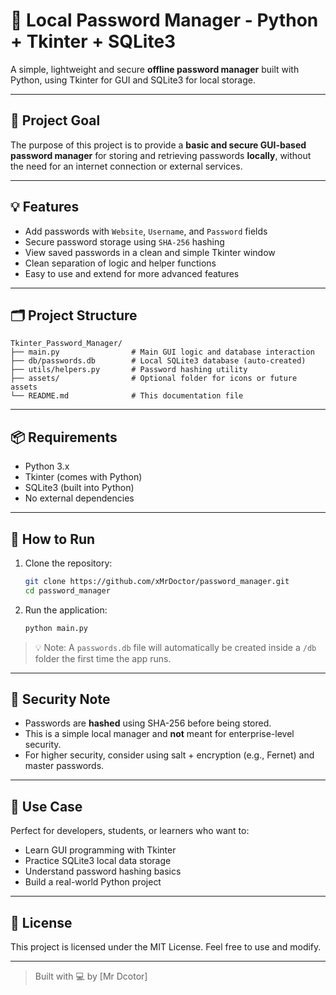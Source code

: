 
# 🔐 Local Password Manager - Python + Tkinter + SQLite3

A simple, lightweight and secure **offline password manager** built with Python, using Tkinter for GUI and SQLite3 for local storage.

---

## 🎯 Project Goal
The purpose of this project is to provide a **basic and secure GUI-based password manager** for storing and retrieving passwords **locally**, without the need for an internet connection or external services.

---

## 💡 Features

- Add passwords with `Website`, `Username`, and `Password` fields
- Secure password storage using `SHA-256` hashing
- View saved passwords in a clean and simple Tkinter window
- Clean separation of logic and helper functions
- Easy to use and extend for more advanced features

---

## 🗂 Project Structure

```
Tkinter_Password_Manager/
├── main.py                # Main GUI logic and database interaction
├── db/passwords.db        # Local SQLite3 database (auto-created)
├── utils/helpers.py       # Password hashing utility
├── assets/                # Optional folder for icons or future assets
└── README.md              # This documentation file
```

---

## 📦 Requirements

- Python 3.x
- Tkinter (comes with Python)
- SQLite3 (built into Python)
- No external dependencies

---

## 🚀 How to Run

1. Clone the repository:
    ```bash
    git clone https://github.com/xMrDoctor/password_manager.git
    cd password_manager
    ```

2. Run the application:
    ```bash
    python main.py
    ```

> 💡 Note: A `passwords.db` file will automatically be created inside a `/db` folder the first time the app runs.

---

## 🔐 Security Note

- Passwords are **hashed** using SHA-256 before being stored.
- This is a simple local manager and **not** meant for enterprise-level security.
- For higher security, consider using salt + encryption (e.g., Fernet) and master passwords.

---

## 🧠 Use Case

Perfect for developers, students, or learners who want to:
- Learn GUI programming with Tkinter
- Practice SQLite3 local data storage
- Understand password hashing basics
- Build a real-world Python project

---

## 📜 License

This project is licensed under the MIT License. Feel free to use and modify.

---

> Built with 💻 by [Mr Dcotor]
